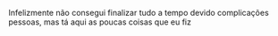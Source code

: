 Infelizmente não consegui finalizar tudo a tempo devido complicações pessoas, mas tá aqui as poucas coisas que eu fiz